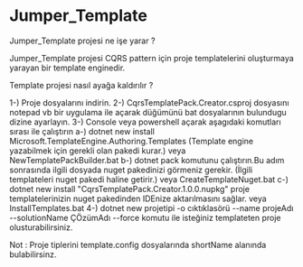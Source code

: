 # Jumper_Template

Jumper_Template projesi ne işe yarar ?

Jumper_Template projesi CQRS pattern için proje templatelerini oluşturmaya yarayan bir template enginedir.

Template projesi nasıl ayağa kaldırılır ?

1-) Proje dosyalarını indirin.
2-) CqrsTemplatePack.Creator.csproj dosyasını notepad vb bir uygulama ile açarak <PackageOutputPath> düğümünü bat dosyalarının bulundugu dizine ayarlayın.
3-) Console veya powershell açarak aşagıdaki komutları sırası ile çalıştırın
    a-) dotnet new install Microsoft.TemplateEngine.Authoring.Templates (Template engine yazabilmek için gerekli olan pakedi kurar.) veya NewTemplatePackBuilder.bat
    b-) dotnet pack komutunu çalıştırın.Bu adım sonrasında ilgili dosyada nuget pakedinizi görmeniz gerekir. (İlgili templateleri nuget pakedi haline getirir.) veya CreateTemplateNuget.bat
    c-)  dotnet new install "CqrsTemplatePack.Creator.1.0.0.nupkg" proje templatelerinizin nuget pakedinden IDEnize aktarılmasını sağlar. veya InstallTemplates.bat
4-) dotnet new projetipi -o cıktıklasörü --name projeAdı --solutionName ÇÖzümAdı --force komutu ile isteğiniz templateten proje olusturabilirsiniz.

Not : Proje tiplerini template.config dosyalarında shortName alanında bulabilirsinz.

